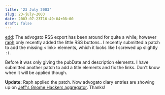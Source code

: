 ```yaml
---
title: '23 July 2003'
slug: 23-july-2003
date: 2003-07-23T16:49:04+08:00
draft: false
---
```


[edd](http://www.advogato.org/person/edd/): The advogato RSS export has
been around for quite a while; however
[raph](http://www.advogato.org/person/raph/) only recently added the
little RSS buttons.. I recently submitted a patch to add the missing
\<link\> elements, which it looks like I screwed up slightly `:)`.

Before it was only giving the pubDate and description elements. I have
submitted another patch to add a title elements and fix the links.
Don\'t know when it will be applied though.

**Update:** Raph applied the patch. Now advogato diary entries are
showing up on [Jeff\'s Gnome Hackers
aggregator](http://www.gnome.org/~jdub/planetgnome/). Thanks!
